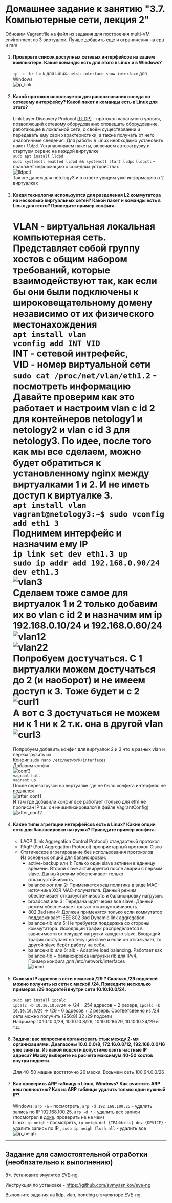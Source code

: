 # Домашнее задание к занятию "3.7. Компьютерные сети, лекция 2"
   Обновим Vagrantfile на файл из задания для построения multi-VM environment из 3 виртуалок. Лучше добавить еще и ограничения на cpu и ram
1. #### Проверьте список доступных сетевых интерфейсов на вашем компьютере. Какие команды есть для этого в Linux и в Windows?
    `ip -c -br link` для Linux. `netsh interface show interface` для Windows  
   ![ip_link](img/ip_link.png)  
2. #### Какой протокол используется для распознавания соседа по сетевому интерфейсу? Какой пакет и команды есть в Linux для этого?
   Link Layer Discovery Protocol [(LLDP)](https://ru.wikipedia.org/wiki/LLDP) - протокол канального уровня, позволяющий сетевому оборудованию оповещать оборудование, 
   работающее в локальной сети, о своём существовании и передавать ему свои характеристики, а также получать от него аналогичные сведения. 
   Для работы в Linux необходимо установить пакет `lldpd`. Устанавливаем пакеты, включаем автозагрузку и стартуем сервис на каждой виртуалке  
   `sudo apt install lldpd`  
   `sudo systemctl enabled lldpd && systemctl start lldpd`
   `lldpctl` - поакажет информацию о соседних устройствах  
   ![lldpctl](img/lldpctl.png)  
   Так же далем для netology3 и в ответе увидим уже информацию о 2 виртуалках
3. #### Какая технология используется для разделения L2 коммутатора на несколько виртуальных сетей? Какой пакет и команды есть в Linux для этого? Приведите пример конфига.  
   VLAN - виртуальная локальная компьютерная сеть. Представляет собой группу хостов с общим набором требований, 
   которые взаимодействуют так, как если бы они были подключены к широковещательному домену независимо от их физического местонахождения  
   `apt install vlan`  
   `vconfig add INT VID`  
   INT - сетевой интрефейс,  
   VID - номер виртуальной сети  
   `sudo cat /proc/net/vlan/eth1.2` - посмотреть информацию  
   Давайте проверим как это работает и настроим vlan c id 2 для контейнеров netology1 и netology2 и vlan c id 3 для netology3.
   По идее, после того как мы все сделаем, можно будет обратиться к установленному nginx между виртуалками 1 и 2. И не иметь доступ к виртуалке 3.  
   `apt install vlan`  
   `vagrant@netology3:~$ sudo vconfig add eth1 3`  
   Поднимем интерфейс и назначим ему IP  
   `ip link set dev eth1.3 up`  
   `sudo ip addr add 192.168.0.90/24 dev eth1.3`  
   ![vlan3](img/vlan3.png)  
   Сделаем тоже самое для виртуалок 1 и 2 только добавим их во vlan c id 2 и назначим им ip 192.168.0.10/24 и 192.168.0.60/24   
   ![vlan12](img/vlan1_2.png)  
   ![vlan22](img/vlan2_2.png)  
   Попробуем достучаться. С 1 виртуалки можем достучаться до 2 (и наоборот) и не имеем доступ к 3. Тоже будет и с 2
   ![curl1](img/curl1.png)  
   А вот с 3 достучаться не можем ни к 1 ни к 2 т.к. она в другой vlan  
   ![curl3](img/curl3.png)  
   ========================================================  
   Попробуем добавить конфиг для виртуалок 2 и 3 что в разных vlan и перезагрузить их.  
   Конфиг `sudo nano /etc/network/interfaces`  
   Добавим конфиг  
   ![conf3](img/conf3.png)  
   `vagrant halt`  
   `vagrant up`  
   После перезагрузки на виртуалке где не было конфига интерфейс не поднялся  
   ![after_conf1](img/after_conf1.png)  
   И там где добавили конфиг все работает (только для eth1 не прописан IP т.к. он иницилизировался в файле VagrantConfig)  
   ![after_conf2](img/after_conf2.png)  
   
4. #### Какие типы агрегации интерфейсов есть в Linux? Какие опции есть для балансировки нагрузки? Приведите пример конфига.
   * LACP (Link Aggregation Control Protocol) стандартный протокол
   * PAgP (Port Aggregation Protocol) проприетарный протокол Cisco
   * Статическое агрегирование без использования протоколов  
   Из основных опций для балансировки:  
     * active-backup или 1: Только один slave активен в единицу времени. Второй slave активируется после аварии с первым slave. Данный режим обеспечивает только отказоустойчивость.
     * balance-xor или 2: Применяется хеш политика в виде MAC-источника XOR MAC-получателя. Данный режим обеспечивает отказоустойчивость и балансировку нагрузки.
     * broadcast или 3: Передача идёт через все slave. Данный режим обеспечивает только отказоустойчивость.
     * 802.3ad или 4: Должен применятся только если коммутатор поддерживает IEEE 802.3ad Dynamic link aggregation.
     * balance-tlb или 5: Не требуется поддержка со стороны коммутатора. Исходящий трафик распределяется в зависимости от текущей нагрузки каждого slave. Входящий трафик поступает на текущий slave и если он отказывает, то другой slave берёт работу на себя.
     * balance-alb или 6: alb - Adaptive load balancing. Работает как balance-tlb + балансировка нагрузки rlb для IPv4.  
   Пример конфига для /etc/network/interfaces  
       ![bond](img/bond_conf.png)
5. #### Сколько IP адресов в сети с маской /29 ? Сколько /29 подсетей можно получить из сети с маской /24. Приведите несколько примеров /29 подсетей внутри сети 10.10.10.0/24.  
   `sudo apt install ipcalc`  
   `ipcalc -b 10.10.10.0/24` => /24 - 254 адресов + 2 резерв, `ipcalc -b 10.10.10.0/29` => /29 - 6 адресов + 2 резерв. Соответсвенно из /24 сети можно получить (256:8) 32 /29 подсети  
   Например 10.10.10.0/29, 10.10.10.8/29, 10.10.10.16/29, 10.10.10.24/29 и т.д.
6. #### Задача: вас попросили организовать стык между 2-мя организациями. Диапазоны 10.0.0.0/8, 172.16.0.0/12, 192.168.0.0/16 уже заняты. Из какой подсети допустимо взять частные IP адреса? Маску выберите из расчета максимум 40-50 хостов внутри подсети.
   Для 40-50 машин достаточно 26 маски. Возьмем сеть 100.64.0.0/26
7. #### Как проверить ARP таблицу в Linux, Windows? Как очистить ARP кеш полностью? Как из ARP таблицы удалить только один нужный IP?
   Windows: `arp -a` - посмотреть, `arp -d 192.168.100.25` - удалить запись по IP 192.168.100.25, `arp -d *` - удалить все записи 
   (посмотрел в [доке](https://docs.microsoft.com/en-us/windows-server/administration/windows-commands/arp). проверить не на чем)  
   Linux: `ip neigh` - посмотреть, `ip neigh del {IPAddress} dev {DEVICE}` - удалить запись по IP , `sudo ip neigh flush all` - удалить все  
   ![ip_neigh](img/ip_neigh.png)
 ---
## Задание для самостоятельной отработки (необязательно к выполнению)

 8*. Установите эмулятор EVE-ng.
 
 Инструкция по установке - https://github.com/svmyasnikov/eve-ng

 Выполните задания на lldp, vlan, bonding в эмуляторе EVE-ng. 